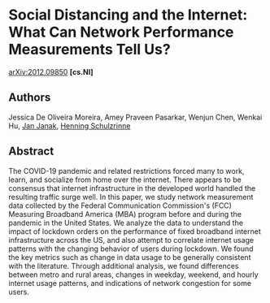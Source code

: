 # Social Distancing and the Internet: What Can Network Performance Measurements Tell Us?

[arXiv:2012.09850](https://arxiv.org/abs/2012.09850) **\[cs.NI\]**

## Authors

Jessica De Oliveira Moreira, Amey Praveen Pasarkar, Wenjun Chen, Wenkai Hu, [Jan Janak](https://www.cs.columbia.edu/~janakj), [Henning Schulzrinne](https://www.cs.columbia.edu/~hgs)

## Abstract

The COVID-19 pandemic and related restrictions forced many to work, learn, and socialize from home over the internet. There appears to be consensus that internet infrastructure in the developed world handled the resulting traffic surge well. In this paper, we study network measurement data collected by the Federal Communication Commission's (FCC) Measuring Broadband America (MBA) program before and during the pandemic in the United States. We analyze the data to understand the impact of lockdown orders on the performance of fixed broadband internet infrastructure across the US, and also attempt to correlate internet usage patterns with the changing behavior of users during lockdown. We found the key metrics such as change in data usage to be generally consistent with the literature. Through additional analysis, we found differences between metro and rural areas, changes in weekday, weekend, and hourly internet usage patterns, and indications of network congestion for some users.
